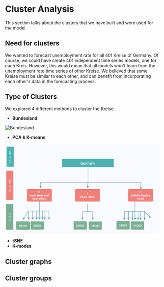 # Cluster Analysis 
This section talks about the clusters that we have built 
and were used for the model. 

## Need for clusters 
We wanted to forecast unemployment rate for all 401 Kreise of Germany. 
Of course, we could have create 401 independent time series models, one for each Kreis. 
However, this would mean that all models won't learn from the unemployment rate time series of other Kreise. 
We believed that some Kreise must be similar to each other, 
and can benefit from incorporating each other's data in the forecasting process.


## Type of Clusters 
We explored 4 different methods to cluster the Kreise

* **Bundesland** 

![Bundesland](./clusters_screenshots/hierarchy_bundesland.png)

* **PCA & K-means** 

![PCA & K-means](./clusters_screenshots/hierarchy_PCA.png)

* **tSNE** 
* **K-modes**

## Cluster graphs 

## Cluster groups 

